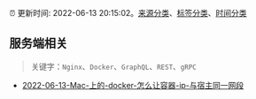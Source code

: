 :alarm_clock: 更新时间: 2022-06-13 20:15:02。[来源分类](../README.md)、[标签分类](../TAGS.md)、[时间分类](../TIMELINE.md)

## 服务端相关


> 关键字：`Nginx`、`Docker`、`GraphQL`、`REST`、`gRPC`



- [2022-06-13-Mac-上的-docker-怎么让容器-ip-与宿主同一网段](https://www.v2ex.com/t/859413) 